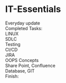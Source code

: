# IT-Essentials
Everyday update <br/>
Completed Tasks: <br/>
LINUX <br/>
SDLC <br/>
Testing <br/>
CI/CD <br/>
JIRA <br/>
OOPS Concepts <br/>
Share Point, Confluence <br/>
Database, GIT <br/>
Finish:
